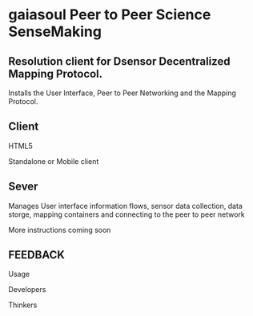 # gaiasoul   Peer to Peer Science SenseMaking

Resolution client for Dsensor Decentralized Mapping Protocol. 
---------------------------------------------------------------------------------------------


Installs the User Interface, Peer to Peer Networking and the Mapping Protocol.


Client
-----------

HTML5

Standalone or Mobile client



Sever
---------

Manages User interface information flows, sensor data collection, data storge, mapping containers and connecting to the peer to peer network


More instructions coming soon



FEEDBACK
----------------


Usage


Developers


Thinkers




